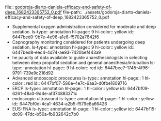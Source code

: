 file:: [godoroja-diarto-daniela-efficacy-and-safety-of-deep_1682423365752_0.pdf](../assets/godoroja-diarto-daniela-efficacy-and-safety-of-deep_1682423365752_0.pdf)
file-path:: ../assets/godoroja-diarto-daniela-efficacy-and-safety-of-deep_1682423365752_0.pdf

- Supplemental oxygen administration considered for moderate and deep sedation.
  ls-type:: annotation
  hl-page:: 9
  hl-color:: yellow
  id:: 6447bed0-9b7e-4e96-a1e6-f5702a7642f6
- Capnography monitoring considered for patients undergoing deep sedation.
  ls-type:: annotation
  hl-page:: 9
  hl-color:: yellow
  id:: 6447bed8-eec4-4d74-ae93-7420bef443a9
- he paucity of data available to guide anaesthesiologists in selecting between deep propofol sedation and general anaesthesia/intubation 
  ls-type:: annotation
  hl-page:: 9
  hl-color:: red
  id:: 6447bee7-1745-4f96-9791-739e9c216d92
- Advanced endoscopic procedures
  ls-type:: annotation
  hl-page:: 1
  hl-color:: red
  id:: 6447bf07-586e-4e7c-9aa3-d0fbe1809716
- ERCP
  ls-type:: annotation
  hl-page:: 1
  hl-color:: yellow
  id:: 6447bf09-6261-48a0-9d4e-af374883371c
- endoscopic ultrasound
  ls-type:: annotation
  hl-page:: 1
  hl-color:: yellow
  id:: 6447bf0d-4ca1-4634-a2b5-f579e8a66426
- EUS-FNA
  ls-type:: annotation
  hl-page:: 1
  hl-color:: yellow
  id:: 6447bf15-dc09-47dc-b50a-fb932642c7b0